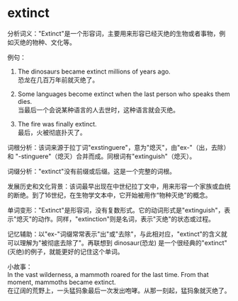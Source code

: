 # extinct

分析词义："Extinct"是一个形容词，主要用来形容已经灭绝的生物或者事物，例如灭绝的物种、文化等。

  

例句：

  

1.  The dinosaurs became extinct millions of years ago.  
    恐龙在几百万年前就灭绝了。
    
      
    
2.  Some languages become extinct when the last person who speaks them dies.  
    当最后一个会说某种语言的人去世时，这种语言就会灭绝。
    
      
    
3.  The fire was finally extinct.  
    最后，火被彻底扑灭了。
    
      
    

  

词根分析：该词来源于拉丁词"exstinguere"，意为"熄灭"，由"ex-"（出，去除）和 "-stinguere"（熄灭）合并而成。同根词有"extinguish"（熄灭）。

  

词缀分析："extinct"没有前缀或后缀。这是一个完整的词根。

  

发展历史和文化背景：该词最早出现在中世纪拉丁文中，用来形容一个家族或血统的断绝。到了16世纪，在生物学文本中，它开始被用作“物种灭绝”的概念。

  

单词变形："Extinct"是形容词，没有复数形式。它的动词形式是"extinguish"，表示"熄灭"的动作。同样，"extinction"则是名词，表示"灭绝"的状态或过程。

  

记忆辅助：以"ex-"词缀常常表示"出"或"去除"，与此相对应，"extinct"的含义就可以理解为"被彻底去除了"。再联想到 dinosaur(恐龙) 是一个很经典的"extinct"(灭绝)的例子，就能更好的记住这个单词。

  

小故事：  
In the vast wilderness, a mammoth roared for the last time. From that moment, mammoths became extinct.  
在辽阔的荒野上，一头猛犸象最后一次发出咆哮。从那一刻起，猛犸象就灭绝了。
